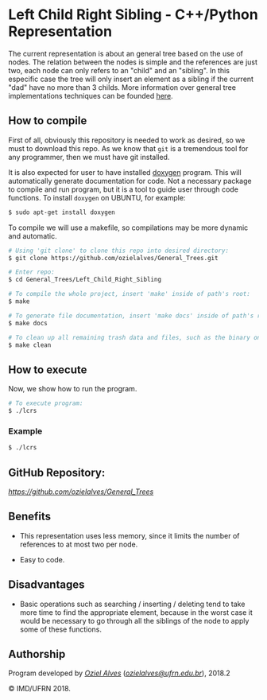 # Left Child Right Sibling - C++/Python Representation

The current representation is about an general tree based on the use of nodes. The relation between the nodes is simple and the references are just two, each node can only refers to an "child" and an "sibling". In this especific case the tree will only insert an element as a sibling if the current "dad" have no more than 3 childs. More information over general tree implementations techniques can be founded [here](https://pdfs.semanticscholar.org/ba06/7c2a0efbe81c4f887d2a2d129e4dae9ede2a.pdf).

## How to compile

First of all, obviously this repository is needed to work as desired, so we must to download this repo. As we know that `git` is a tremendous tool for any programmer, then we must have git installed.

It is also expected for user to have installed [doxygen](https://en.wikipedia.org/wiki/Doxygen) program. This will automatically generate documentation for code. Not a necessary package to compile and run program, but it is a tool to guide user through code functions. To install `doxygen` on UBUNTU, for example:

```bash
$ sudo apt-get install doxygen
```
To compile we will use a makefile, so compilations may be more dynamic and automatic.
```bash
# Using 'git clone' to clone this repo into desired directory:
$ git clone https://github.com/ozielalves/General_Trees.git

# Enter repo:
$ cd General_Trees/Left_Child_Right_Sibling

# To compile the whole project, insert 'make' inside of path's root:
$ make

# To generate file documentation, insert 'make docs' inside of path's root:
$ make docs

# To clean up all remaining trash data and files, such as the binary ones, insert 'make clean':
$ make clean
```

## How to execute

Now, we show how to run the program. 
```bash
# To execute program:
$ ./lcrs
```

### Example

```bash
$ ./lcrs
```
## GitHub Repository:

*https://github.com/ozielalves/General_Trees*



## Benefits

- This representation uses less memory, since it limits the number of references to at most two per node.

- Easy to code.

## Disadvantages

- Basic operations such as searching / inserting / deleting tend to take more time to find the appropriate element, because in the worst case it would be necessary to go through all the siblings of the node to apply some of these functions.


## Authorship

Program developed by [_Oziel Alves_](https://github.com/ozielalves) (*ozielalves@ufrn.edu.br*), 2018.2

&copy; IMD/UFRN 2018.
